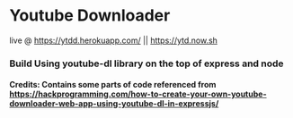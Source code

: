 # Youtube Downloader 

live @ https://ytdd.herokuapp.com/ ||   https://ytd.now.sh

### Build Using youtube-dl library on the top of express and node

#### Credits: Contains some parts of code referenced from  https://hackprogramming.com/how-to-create-your-own-youtube-downloader-web-app-using-youtube-dl-in-expressjs/
